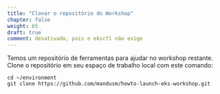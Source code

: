 ```yaml
---
title: "Clonar o repositório do Workshop"
chapter: false
weight: 65
draft: true
comment: desativado, pois o eksctl não exige
---
```


Temos um repositório de ferramentas para ajudar no workshop restante. Clone o repositório em seu espaço de trabalho local com este comando:
```
cd ~/environment
git clone https://github.com/mandusm/howto-launch-eks-workshop.git
```
